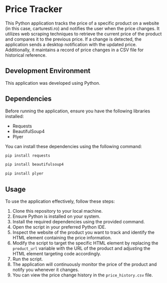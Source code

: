 # Price Tracker

This Python application tracks the price of a specific product on a website (in this case, carturesti.ro) and notifies the user when the price changes. It utilizes web scraping techniques to retrieve the current price of the product and compares it to the previous price. If a change is detected, the application sends a desktop notification with the updated price. Additionally, it maintains a record of price changes in a CSV file for historical reference.

## Development Environment

This application was developed using Python.

## Dependencies

Before running the application, ensure you have the following libraries installed:

- Requests
- BeautifulSoup4
- Plyer

You can install these dependencies using the following command:

```bash
pip install requests
```
```bash
pip install beautifulsoup4
```
```bash
pip install plyer
```

## Usage

To use the application effectively, follow these steps:

1. Clone this repository to your local machine.
2. Ensure Python is installed on your system.
3. Install the required dependencies using the provided command.
4. Open the script in your preferred Python IDE.
5. Inspect the website of the product you want to track and identify the HTML element containing the price information.
6. Modify the script to target the specific HTML element by replacing the `product_url` variable with the URL of the product and adjusting the HTML element targeting code accordingly.
7. Run the script.
8. The application will continuously monitor the price of the product and notify you whenever it changes.
9. You can view the price change history in the `price_history.csv` file.

